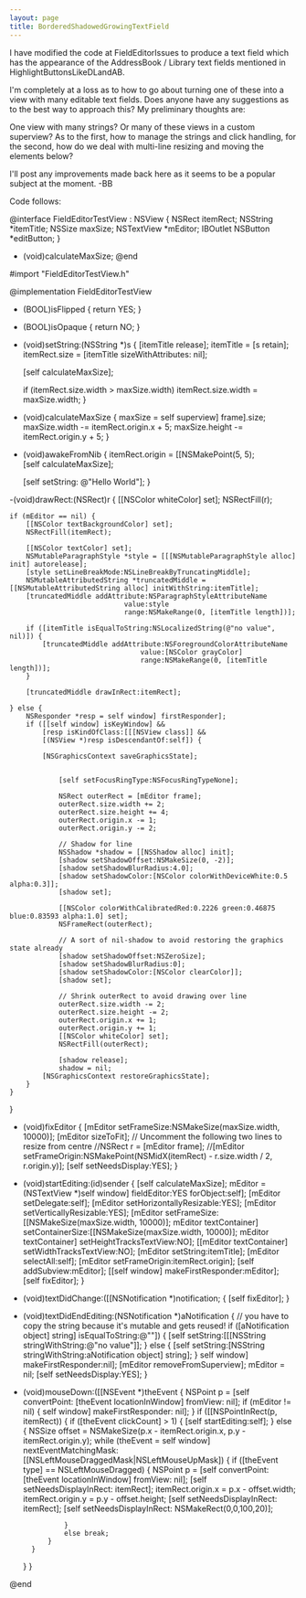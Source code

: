 ```yaml
---
layout: page
title: BorderedShadowedGrowingTextField
---
```


I have modified the code at FieldEditorIssues to produce a text field which has the appearance of the AddressBook / Library text fields mentioned in HighlightButtonsLikeDLandAB.

I'm completely at a loss as to how to go about turning one of these into a view with many editable text fields. Does anyone have any suggestions as to the best way to approach this? My preliminary thoughts are:

One view with many strings? Or many of these views in a custom superview? As to the first, how to manage the strings and click handling, for the second, how do we deal with multi-line resizing and moving the elements below? 

I'll post any improvements made back here as it seems to be a popular subject at the moment. -BB

Code follows:

    
@interface FieldEditorTestView : NSView
{
    NSRect itemRect;
    NSString *itemTitle;
    NSSize maxSize;
    NSTextView *mEditor;
	IBOutlet NSButton *editButton;
}
- (void)calculateMaxSize;
@end


    
#import "FieldEditorTestView.h"

@implementation FieldEditorTestView

- (BOOL)isFlipped
{
    return YES;
}

- (BOOL)isOpaque
{
    return NO;
}

- (void)setString:(NSString *)s
{
    [itemTitle release];
    itemTitle = [s retain];
    itemRect.size = [itemTitle sizeWithAttributes: nil];
	
	[self calculateMaxSize];
	
    if (itemRect.size.width > maxSize.width)
        itemRect.size.width = maxSize.width;
}

- (void)calculateMaxSize 
{
	maxSize = self superview] frame].size;
	maxSize.width -= itemRect.origin.x + 5;
	maxSize.height -= itemRect.origin.y + 5;
}

- (void)awakeFromNib
{ 
	itemRect.origin = [[NSMakePoint(5, 5);   
	[self calculateMaxSize];
	
    [self setString: @"Hello World"];
}

-(void)drawRect:(NSRect)r
{
	[[NSColor whiteColor] set];
    NSRectFill(r);
    
    if (mEditor == nil) {
        [[NSColor textBackgroundColor] set];
        NSRectFill(itemRect);
        
        [[NSColor textColor] set];
        NSMutableParagraphStyle *style = [[[NSMutableParagraphStyle alloc] init] autorelease];
        [style setLineBreakMode:NSLineBreakByTruncatingMiddle];
        NSMutableAttributedString *truncatedMiddle = [[NSMutableAttributedString alloc] initWithString:itemTitle];
        [truncatedMiddle addAttribute:NSParagraphStyleAttributeName 
								value:style 
								range:NSMakeRange(0, [itemTitle length])];
								
		if ([itemTitle isEqualToString:NSLocalizedString(@"no value", nil)]) {
			[truncatedMiddle addAttribute:NSForegroundColorAttributeName
									value:[NSColor grayColor]
									range:NSMakeRange(0, [itemTitle length])];
		}
        
        [truncatedMiddle drawInRect:itemRect];
		
    } else {
        NSResponder *resp = self window] firstResponder];
        if ([[self window] isKeyWindow] &&
            [resp isKindOfClass:[[[NSView class]] &&
            [(NSView *)resp isDescendantOf:self]) {
           
			[NSGraphicsContext saveGraphicsState];
           
			
				[self setFocusRingType:NSFocusRingTypeNone];
				
				NSRect outerRect = [mEditor frame];
				outerRect.size.width += 2;
				outerRect.size.height += 4;
				outerRect.origin.x -= 1;
				outerRect.origin.y -= 2;
				
				// Shadow for line
				NSShadow *shadow = [[NSShadow alloc] init];
				[shadow setShadowOffset:NSMakeSize(0, -2)];
				[shadow setShadowBlurRadius:4.0];
				[shadow setShadowColor:[NSColor colorWithDeviceWhite:0.5 alpha:0.3]];
				[shadow set];
				
				[[NSColor colorWithCalibratedRed:0.2226 green:0.46875 blue:0.83593 alpha:1.0] set];
				NSFrameRect(outerRect);

				// A sort of nil-shadow to avoid restoring the graphics state already
				[shadow setShadowOffset:NSZeroSize];
				[shadow setShadowBlurRadius:0];
				[shadow setShadowColor:[NSColor clearColor]];
				[shadow set];
				
				// Shrink outerRect to avoid drawing over line
				outerRect.size.width -= 2;
				outerRect.size.height -= 2;
				outerRect.origin.x += 1;
				outerRect.origin.y += 1;
				[[NSColor whiteColor] set];
				NSRectFill(outerRect);	
				
				[shadow release];
				shadow = nil;
            [NSGraphicsContext restoreGraphicsState];
        }
    }
}

- (void)fixEditor
{
    [mEditor setFrameSize:NSMakeSize(maxSize.width, 10000)];
    [mEditor sizeToFit];
		// Uncomment the following two lines to resize from centre
		//NSRect r = [mEditor frame];
		//[mEditor setFrameOrigin:NSMakePoint(NSMidX(itemRect) - r.size.width / 2, r.origin.y)];
    [self setNeedsDisplay:YES];
}

- (void)startEditing:(id)sender
{
	[self calculateMaxSize];
    mEditor = (NSTextView *)self window] fieldEditor:YES forObject:self];
    [mEditor setDelegate:self];
    [mEditor setHorizontallyResizable:YES];
    [mEditor setVerticallyResizable:YES];
    [mEditor setFrameSize:[[NSMakeSize(maxSize.width, 10000)];
    mEditor textContainer] setContainerSize:[[NSMakeSize(maxSize.width, 10000)];
    mEditor textContainer] setHeightTracksTextView:NO];
    [[mEditor textContainer] setWidthTracksTextView:NO];
    [mEditor setString:itemTitle];
    [mEditor selectAll:self];
    [mEditor setFrameOrigin:itemRect.origin];
    [self addSubview:mEditor];
    [[self window] makeFirstResponder:mEditor];
    [self fixEditor];
}

- (void)textDidChange:([[NSNotification *)notification;
{
    [self fixEditor];
}

- (void)textDidEndEditing:(NSNotification *)aNotification
{
    // you have to copy the string because it's mutable and gets reused!
	if ([aNotification object] string] isEqualToString:@""]) {
		[self setString:[[[NSString stringWithString:@"no value"]];
	} else {
		[self setString:[NSString stringWithString:aNotification object] string];
	}
    self window] makeFirstResponder:nil];
    [mEditor removeFromSuperview];
    mEditor = nil;
    [self setNeedsDisplay:YES];
}

- (void)mouseDown:([[NSEvent *)theEvent
{
    NSPoint p = [self convertPoint: [theEvent locationInWindow] fromView: nil];
    if (mEditor != nil) {
        self window] makeFirstResponder: nil];
    }
    if ([[NSPointInRect(p, itemRect)) {
        if ([theEvent clickCount] > 1) {
				[self startEditing:self];
        } else {
            NSSize offset = NSMakeSize(p.x - itemRect.origin.x,
                                       p.y - itemRect.origin.y);
            while (theEvent = self window] nextEventMatchingMask:
                [[NSLeftMouseDraggedMask|NSLeftMouseUpMask]) {
                if ([theEvent type] == NSLeftMouseDragged) {
                    NSPoint p = [self convertPoint: [theEvent locationInWindow]
                                          fromView: nil];
                    [self setNeedsDisplayInRect: itemRect];
                    itemRect.origin.x = p.x - offset.width;
                    itemRect.origin.y = p.y - offset.height;
                    [self setNeedsDisplayInRect: itemRect];
                    [self setNeedsDisplayInRect: NSMakeRect(0,0,100,20)];
                    
                }
                else break;
            }
        }
    }
}

@end

